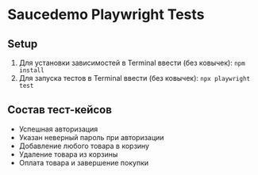 # Saucedemo Playwright Tests

## Setup
1. Для установки зависимостей в Terminal ввести (без ковычек): `npm install`
2. Для запуска тестов в Terminal ввести (без ковычек): `npx playwright test`

## Состав тест-кейсов
- Успешная авторизация
- Указан неверный пароль при авторизации
- Добавление любого товара в корзину
- Удаление товара из корзины
- Оплата товара и завершение покупки
